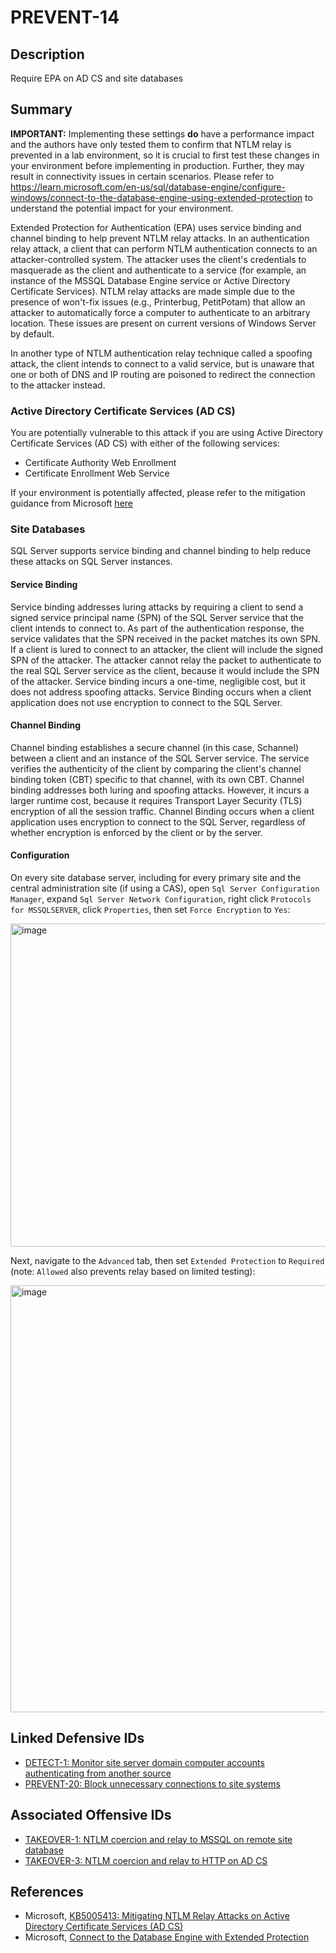 # PREVENT-14

## Description
Require EPA on AD CS and site databases

## Summary
**IMPORTANT:** Implementing these settings **do** have a performance impact and the authors have only tested them to confirm that NTLM relay is prevented in a lab environment, so it is crucial to first test these changes in your environment before implementing in production. Further, they may result in connectivity issues in certain scenarios. Please refer to https://learn.microsoft.com/en-us/sql/database-engine/configure-windows/connect-to-the-database-engine-using-extended-protection to understand the potential impact for your environment.

Extended Protection for Authentication (EPA) uses service binding and channel binding to help prevent NTLM relay attacks. In an authentication relay attack, a client that can perform NTLM authentication connects to an attacker-controlled system. The attacker uses the client's credentials to masquerade as the client and authenticate to a service (for example, an instance of the MSSQL Database Engine service or Active Directory Certificate Services). NTLM relay attacks are made simple due to the presence of won't-fix issues (e.g., Printerbug, PetitPotam) that allow an attacker to automatically force a computer to authenticate to an arbitrary location. These issues are present on current versions of Windows Server by default.

In another type of NTLM authentication relay technique called a spoofing attack, the client intends to connect to a valid service, but is unaware that one or both of DNS and IP routing are poisoned to redirect the connection to the attacker instead.

### Active Directory Certificate Services (AD CS)
You are potentially vulnerable to this attack if you are using Active Directory Certificate Services (AD CS) with either of the following services: 
- Certificate Authority Web Enrollment
- Certificate Enrollment Web Service

If your environment is potentially affected, please refer to the mitigation guidance from Microsoft [here](https://support.microsoft.com/en-us/topic/kb5005413-mitigating-ntlm-relay-attacks-on-active-directory-certificate-services-ad-cs-3612b773-4043-4aa9-b23d-b87910cd3429)

### Site Databases
SQL Server supports service binding and channel binding to help reduce these attacks on SQL Server instances. 

#### Service Binding
Service binding addresses luring attacks by requiring a client to send a signed service principal name (SPN) of the SQL Server service that the client intends to connect to. As part of the authentication response, the service validates that the SPN received in the packet matches its own SPN. If a client is lured to connect to an attacker, the client will include the signed SPN of the attacker. The attacker cannot relay the packet to authenticate to the real SQL Server service as the client, because it would include the SPN of the attacker. Service binding incurs a one-time, negligible cost, but it does not address spoofing attacks. Service Binding occurs when a client application does not use encryption to connect to the SQL Server.

#### Channel Binding
Channel binding establishes a secure channel (in this case, Schannel) between a client and an instance of the SQL Server service. The service verifies the authenticity of the client by comparing the client's channel binding token (CBT) specific to that channel, with its own CBT. Channel binding addresses both luring and spoofing attacks. However, it incurs a larger runtime cost, because it requires Transport Layer Security (TLS) encryption of all the session traffic. Channel Binding occurs when a client application uses encryption to connect to the SQL Server, regardless of whether encryption is enforced by the client or by the server.

#### Configuration
On every site database server, including for every primary site and the central administration site (if using a CAS), open `Sql Server Configuration Manager`, expand `Sql Server Network Configuration`, right click `Protocols for MSSQLSERVER`, click `Properties`, then set `Force Encryption` to `Yes`:

<img width="517" alt="image" src="https://github.com/user-attachments/assets/9b2ce3bb-2974-49ef-b8a4-61c9831ab7d7">

Next, navigate to the `Advanced` tab, then set `Extended Protection` to `Required` (note: `Allowed` also prevents relay based on limited testing): 

<img width="683" alt="image" src="https://github.com/subat0mik/Misconfiguration-Manager/assets/30671833/85cbbb4d-53c8-4a7c-bc59-a93834e13145">

## Linked Defensive IDs
- [DETECT-1: Monitor site server domain computer accounts authenticating from another source](../../../defense-techniques/DETECT/DETECT-1/detect-1_description.md)
- [PREVENT-20: Block unnecessary connections to site systems](../../../defense-techniques/PREVENT/PREVENT-20/prevent-20_description.md)

## Associated Offensive IDs
- [TAKEOVER-1: NTLM coercion and relay to MSSQL on remote site database](../../../attack-techniques/TAKEOVER/TAKEOVER-1/takeover-1_description.md)
- [TAKEOVER-3: NTLM coercion and relay to HTTP on AD CS](../../../attack-techniques/TAKEOVER/TAKEOVER-3/takeover-3_description.md)

## References
- Microsoft, [KB5005413: Mitigating NTLM Relay Attacks on Active Directory Certificate Services (AD CS)](https://support.microsoft.com/en-us/topic/kb5005413-mitigating-ntlm-relay-attacks-on-active-directory-certificate-services-ad-cs-3612b773-4043-4aa9-b23d-b87910cd3429)
- Microsoft, [Connect to the Database Engine with Extended Protection](https://learn.microsoft.com/en-us/sql/database-engine/configure-windows/connect-to-the-database-engine-using-extended-protection)
